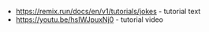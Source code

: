 * https://remix.run/docs/en/v1/tutorials/jokes - tutorial text
* https://youtu.be/hsIWJpuxNj0 - tutorial video
